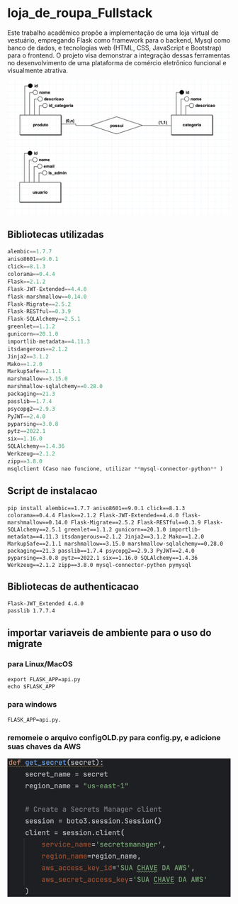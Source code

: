 # loja_de_roupa_Fullstack
Este trabalho acadêmico propõe a implementação de uma loja virtual de vestuário, empregando Flask como framework para o backend, Mysql como banco de dados, e tecnologias web (HTML, CSS, JavaScript e Bootstrap) para o frontend. O projeto visa demonstrar a integração dessas ferramentas no desenvolvimento de uma plataforma de comércio eletrônico funcional e visualmente atrativa.

<img src="entidades.png">

## Bibliotecas utilizadas
```python
alembic==1.7.7
aniso8601==9.0.1
click==8.1.3
colorama==0.4.4
Flask==2.1.2
Flask-JWT-Extended==4.4.0
flask-marshmallow==0.14.0
Flask-Migrate==2.5.2
Flask-RESTful==0.3.9
Flask-SQLAlchemy==2.5.1
greenlet==1.1.2
gunicorn==20.1.0
importlib-metadata==4.11.3
itsdangerous==2.1.2
Jinja2==3.1.2
Mako==1.2.0
MarkupSafe==2.1.1
marshmallow==3.15.0
marshmallow-sqlalchemy==0.28.0
packaging==21.3
passlib==1.7.4
psycopg2==2.9.3
PyJWT==2.4.0
pyparsing==3.0.8
pytz==2022.1
six==1.16.0
SQLAlchemy==1.4.36
Werkzeug==2.1.2
zipp==3.8.0
msqlclient (Caso nao funcione, utilizar **mysql-connector-python** )
```

## Script de instalacao
```
pip install alembic==1.7.7 aniso8601==9.0.1 click==8.1.3 colorama==0.4.4 Flask==2.1.2 Flask-JWT-Extended==4.4.0 flask-marshmallow==0.14.0 Flask-Migrate==2.5.2 Flask-RESTful==0.3.9 Flask-SQLAlchemy==2.5.1 greenlet==1.1.2 gunicorn==20.1.0 importlib-metadata==4.11.3 itsdangerous==2.1.2 Jinja2==3.1.2 Mako==1.2.0 MarkupSafe==2.1.1 marshmallow==3.15.0 marshmallow-sqlalchemy==0.28.0 packaging==21.3 passlib==1.7.4 psycopg2==2.9.3 PyJWT==2.4.0 pyparsing==3.0.8 pytz==2022.1 six==1.16.0 SQLAlchemy==1.4.36 Werkzeug==2.1.2 zipp==3.8.0 mysql-connector-python pymysql
```

## Bibliotecas de authenticacao
```
Flask-JWT_Extended 4.4.0
passlib 1.7.7.4
```

## importar variaveis de ambiente para o uso do migrate
### para Linux/MacOS
```
export FLASK_APP=api.py
echo $FLASK_APP
```
### para windows
```
FLASK_APP=api.py.
```

### remomeie o arquivo configOLD.py para config.py, e adicione suas chaves da AWS
<img src="AWS.png">
